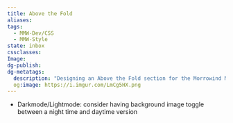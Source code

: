 ```yaml
---
title: Above the Fold
aliases: 
tags:
  - MMW-Dev/CSS
  - MMW-Style
state: inbox
cssclasses: 
Image: 
dg-publish: 
dg-metatags:
  description: "Designing an Above the Fold section for the Morrowind Modding Wiki"
  og:image: https://i.imgur.com/LmCg5HX.png
---
```


- Darkmode/Lightmode: consider having background image toggle between a night time and daytime version  